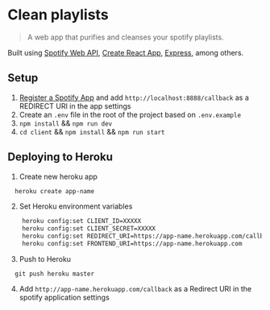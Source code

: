 # Clean playlists

> A web app that purifies and cleanses your spotify playlists.

Built using [Spotify Web API](https://developer.spotify.com/documentation/web-api/), [Create React App](https://github.com/facebook/create-react-app), [Express](https://expressjs.com/), among others.

## Setup

1. [Register a Spotify App](https://developer.spotify.com/dashboard/applications) and add `http://localhost:8888/callback` as a REDIRECT URI in the app settings
2. Create an `.env` file in the root of the project based on `.env.example`
3. `npm install` && `npm run dev`
4. `cd client` && `npm install` && `npm run start`

## Deploying to Heroku

1. Create new heroku app

```bash
  heroku create app-name
```

2. Set Heroku environment variables

```bash
    heroku config:set CLIENT_ID=XXXXX
    heroku config:set CLIENT_SECRET=XXXXX
    heroku config:set REDIRECT_URI=https://app-name.herokuapp.com/callback
    heroku config:set FRONTEND_URI=https://app-name.herokuapp.com
```

3. Push to Heroku

```git
  git push heroku master
```

4. Add `http://app-name.herokuapp.com/callback` as a Redirect URI in the spotify application settings
